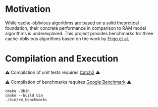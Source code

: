 # Motivation

While cache-oblivious algorithms are based on a solid theoretical foundation, their concrete performance in comparison to RAM model algorithms is underexplored. This project provides benchmarks for three cache-oblivious algorithms based on the work by [Frigo et al.](https://archive.is/W40rU)

# Compilation and Execution

⚠️  Compilation of unit tests requires [Catch2](https://github.com/catchorg/Catch2) ⚠️

⚠️  Compilation of benchmarks requires [Google Benchmark](https://github.com/google/benchmark/) ⚠️

```shell
cmake -Bbin
cmake --build bin
./bin/rm_benchmarks
```
